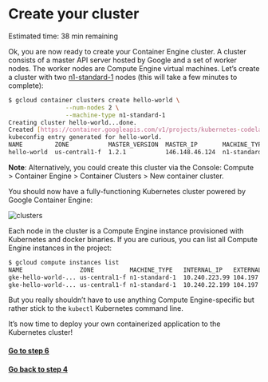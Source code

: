 # Create your cluster

Estimated time: 38 min remaining

Ok, you are now ready to create your Container Engine cluster. A cluster consists of a master API server hosted by 
Google and a set of worker nodes. The worker nodes are Compute Engine virtual machines. Let’s create a cluster with 
two [n1-standard-1](https://cloud.google.com/compute/docs/machine-types) nodes (this will take a few minutes to complete):
```sh
$ gcloud container clusters create hello-world \
                --num-nodes 2 \
                --machine-type n1-standard-1
Creating cluster hello-world...done.
Created [https://container.googleapis.com/v1/projects/kubernetes-codelab/zones/us-central1-f/clusters/hello-world].
kubeconfig entry generated for hello-world.
NAME         ZONE           MASTER_VERSION  MASTER_IP       MACHINE_TYPE   STATUS
hello-world  us-central1-f  1.2.1           146.148.46.124  n1-standard-1  RUNNING
```
**Note**: Alternatively, you could create this cluster via the Console: 
Compute > Container Engine > Container Clusters > New container cluster.

You should now have a fully-functioning Kubernetes cluster powered by Google Container Engine:

![clusters](https://codelabs.developers.google.com/codelabs/hello-kubernetes/img/img-11.png)

Each node in the cluster is a Compute Engine instance provisioned with Kubernetes and docker binaries. 
If you are curious, you can list all Compute Engine instances in the project:
```sh
$ gcloud compute instances list
NAME                ZONE          MACHINE_TYPE   INTERNAL_IP   EXTERNAL_IP    STATUS
gke-hello-world-... us-central1-f n1-standard-1  10.240.223.99 104.197.29.149 RUNNING
gke-hello-world-... us-central1-f n1-standard-1  10.240.22.199 104.197.53.8   RUNNING
```
But you really shouldn’t have to use anything Compute Engine-specific but rather stick to the `kubectl` 
Kubernetes command line.

It’s now time to deploy your own containerized application to the Kubernetes cluster!

#### [Go to step 6](step6.md)
#### [Go back to step 4](step4.md)
